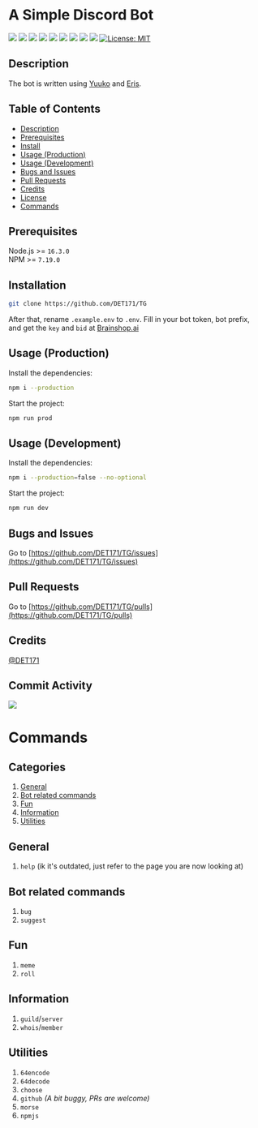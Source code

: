 # A Simple Discord Bot
[![](https://img.shields.io/github/issues/DET171/TG?style=flat-square&logo=github)](https://github.com/DET171/TG/issues)
[![](https://img.shields.io/github/forks/DET171/TG?style=flat-square&logo=github)](https://github.com/DET171/TG/)
[![](https://img.shields.io/codeclimate/maintainability/DET171/TG?style=flat-square&logo=github)](https://codeclimate.com/github/DET171/TG)
[![](https://img.shields.io/codeclimate/maintainability-percentage/DET171/TG?style=flat-square&logo=github)](https://codeclimate.com/github/DET171/TG)
[![](https://img.shields.io/codeclimate/tech-debt/DET171/TG?style=flat-square&logo=github)](https://github.com/DET171/TG/)
[![](https://img.shields.io/github/contributors/DET171/TG?style=flat-square&logo=github)](https://github.com/DET171/TG/graphs/contributors)
[![](https://img.shields.io/codeclimate/issues/DET171/TG?style=flat-square&logo=github)](https://codeclimate.com/github/DET171/TG/issues)
[![](https://img.shields.io/github/downloads/DET171/TG/total?style=flat-square&logo=github)](https://github.com/DET171/TG/)
[![](https://img.shields.io/github/checks-status/DET171/TG/master?style=flat-square&logo=github)](https://github.com/DET171/TG/)
[![License: MIT](https://img.shields.io/badge/license-MIT-blue.svg?style=flat-square&logo=github)](https://www.mit.edu/)
  ## Description

  The bot is written using [Yuuko](https://github.com/eritbh/yuuko) and [Eris](https://github.com/abalabahaha/eris).

  ## Table of Contents

  - [Description](#description)
  - [Prerequisites](#prerequisites)
  - [Install](#installation)
  - [Usage (Production)](#usage-production)
  - [Usage (Development)](#usage-development)
  - [Bugs and Issues](#bugs-and-issues)
  - [Pull Requests](#pull-requests)
  - [Credits](#credits)
  - [License](#license)
  - [Commands](#commands)

  ## Prerequisites
  Node.js >= `16.3.0`   
  NPM >= `7.19.0`

  ## Installation
  ```bash
  git clone https://github.com/DET171/TG
  ```
  After that, rename `.example.env` to `.env`.
  Fill in your bot token, bot prefix, and get the `key` and `bid` at [Brainshop.ai](https://brainshop.ai/user/register)
  ## Usage (Production)
  Install the dependencies:
  ```bash
  npm i --production
  ```
  Start the project:
  ```bash
  npm run prod
  ```
  ## Usage (Development)
  Install the dependencies:
  ```bash
  npm i --production=false --no-optional
  ```
  Start the project:
  ```bash
  npm run dev
  ```

  ## Bugs and Issues

  Go to [https://github.com/DET171/TG/issues](https://github.com/DET171/TG/issues)

  ## Pull Requests
  Go to [https://github.com/DET171/TG/pulls](https://github.com/DET171/TG/pulls)
  ## Credits

  [@DET171](https://github.com/DET171)

  ## Commit Activity
  [![](https://img.shields.io/github/commit-activity/m/DET171/TG?style=for-the-badge)](https://github.com/DET171/TG/graphs/commit-activity)

  # Commands

  ## Categories

  1. [General](#general)
  2. [Bot related commands](#bot-related-commands)
  3. [Fun](#fun)
  4. [Information](#information)
  5. [Utilities](#utilities)

  ## General
  1. `help` (ik it's outdated, just refer to the page you are now looking at)

  ## Bot related commands
  1. `bug`
  2. `suggest`


  ## Fun
  1. `meme`
  2. `roll`

  ## Information
  1. `guild`/`server`
  2. `whois`/`member`

  ## Utilities
  1. `64encode`
  2. `64decode`
  3. `choose`
  4. `github` *(A bit buggy, PRs are welcome)*
  5. `morse`
  6. `npmjs`
